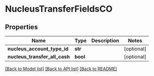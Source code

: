 # NucleusTransferFieldsCO

## Properties
Name | Type | Description | Notes
------------ | ------------- | ------------- | -------------
**nucleus_account_type_id** | **str** |  | [optional] 
**nucleus_transfer_all_cash** | **bool** |  | [optional] 

[[Back to Model list]](../README.md#documentation-for-models) [[Back to API list]](../README.md#documentation-for-api-endpoints) [[Back to README]](../README.md)


